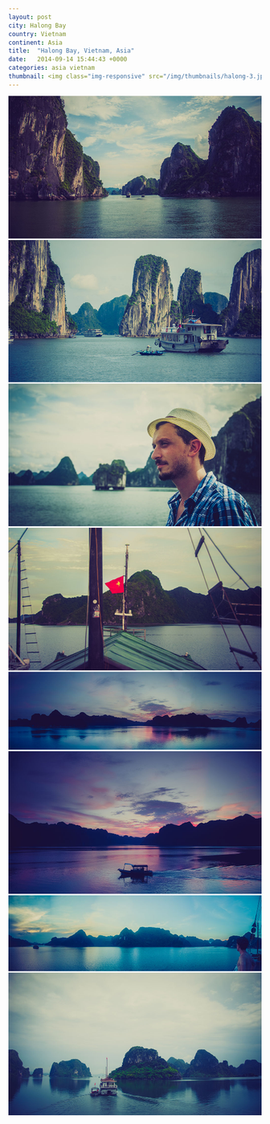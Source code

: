 ```yaml
---
layout: post
city: Halong Bay
country: Vietnam
continent: Asia
title:  "Halong Bay, Vietnam, Asia"
date:   2014-09-14 15:44:43 +0000
categories: asia vietnam
thumbnail: <img class="img-responsive" src="/img/thumbnails/halong-3.jpg" alt="Halong Bay Vietnam" />
---
```


<div class="img-container">
	<img class="img-responsive" src="/img/countries/vietnam/halong-1.jpg" alt="Halong Bay, Vietnam, Asia"/>
	<img class="img-responsive" src="/img/countries/vietnam/halong-2.jpg" alt="Halong Bay, Vietnam, Asia"/>
	<img class="img-responsive" src="/img/countries/vietnam/halong-3.jpg" alt="Halong Bay, Vietnam, Asia"/>
	<img class="img-responsive" src="/img/countries/vietnam/halong-4.jpg" alt="Halong Bay, Vietnam, Asia"/>
	<img class="img-responsive" src="/img/countries/vietnam/halong-6.jpg" alt="Halong Bay, Vietnam, Asia"/>
	<img class="img-responsive" src="/img/countries/vietnam/halong-7.jpg" alt="Halong Bay, Vietnam, Asia"/>
	<img class="img-responsive" src="/img/countries/vietnam/halong-8.jpg" alt="Halong Bay, Vietnam, Asia"/>
	<img class="img-responsive" src="/img/countries/vietnam/halong-11.jpg" alt="Halong Bay, Vietnam, Asia"/>
</div>
